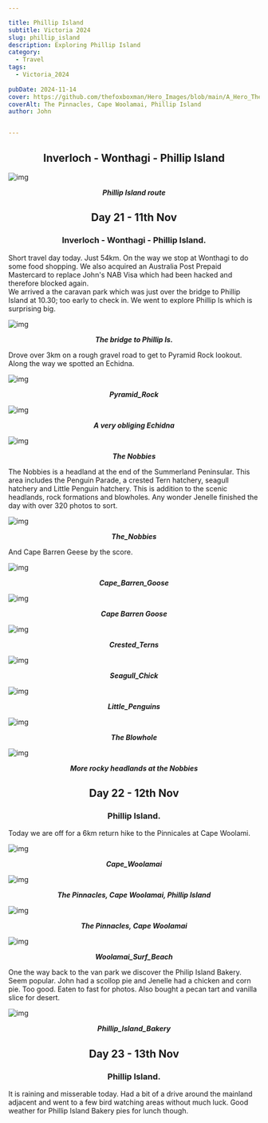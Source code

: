 ```yaml
---

title: Phillip Island
subtitle: Victoria 2024
slug: phillip_island
description: Exploring Phillip Island
category:
  - Travel
tags:
  - Victoria_2024
  
pubDate: 2024-11-14
cover: https://github.com/thefoxboxman/Hero_Images/blob/main/A_Hero_The_Pinnancles_Cape_Woolamai_Phillip_Island_2_P1064861.jpg?raw=true?w=1960&h=1102&auto=format&fit=crop&q=60&ixlib=rb-4.0.3
coverAlt: The Pinnacles, Cape Woolamai, Phillip Island
author: John


---
```




<h2 style="text-align:center; "> Inverloch - Wonthagi - Phillip Island </h2>

![img](../../Images/Phillip_Island/Map_of_Phillip_Island.jpg)
***<p style="text-align:center; ">Phillip Island route </p>***

<h2 style="text-align:center; "> Day 21 - 11th Nov</h2>

<h3 style="text-align:center; "> Inverloch - Wonthagi - Phillip Island. </h3>


Short travel day today. Just 54km. On the way we stop at Wonthagi to do some food shopping. We also acquired an Australia Post Prepaid Mastercard to replace John's NAB Visa which had been hacked and therefore blocked again.
<br />
We arrived a the caravan park which was just over the bridge to Phillip Island  at 10.30; too early to check in. We went to explore Phillip Is which is surprising big.


![img](../../Images/Phillip_Island/Phillip_Island_Bridge_IMG_6167.jpg)
 ***<p style="text-align:center; "> The bridge to Phillip Is. </p>***


 Drove over 3km on a rough gravel road to get to Pyramid Rock lookout. Along the way we spotted an Echidna.

![img](../../Images/Phillip_Island/Pyramid_Rock_Philip_Island_DSC7846.jpg)
 ***<p style="text-align:center; "> Pyramid_Rock </p>***

 
![img](../../Images/Phillip_Island/Echidna_Phillip_Island_P1412007.jpg)
 ***<p style="text-align:center; "> A very obliging Echidna </p>***



![img](../../Images/Phillip_Island/The_Nobbies_Phillip_Island_1_P1064803.jpg)
 ***<p style="text-align:center; "> The Nobbies </p>***


The Nobbies is a headland at the end of the Summerland Peninsular. This area includes the Penguin Parade, a crested Tern hatchery, seagull hatchery and Little Penguin hatchery. This is addition to the scenic headlands, rock formations and blowholes. Any wonder Jenelle finished the day with over 320 photos to sort.

![img](../../Images/Phillip_Island/The_Nobbies_Phillip_Island_2_P1064824.jpg)
 ***<p style="text-align:center; "> The_Nobbies</p>***

And Cape Barren Geese by the score.

![img](../../Images/Phillip_Island/Cape_Barren_Goose2_Phillip_Island_DSC7892.jpg)
 ***<p style="text-align:center; "> Cape_Barren_Goose </p>***

![img](../../Images/Phillip_Island/Cape_Barren_Goose_Phillip_Island_DSC7885.jpg)
 ***<p style="text-align:center; "> Cape Barren Goose </p>***

![img](../../Images/Phillip_Island/Crested_Terns_Noobies_Phillip_Island_P1412045.jpg)
 ***<p style="text-align:center; "> Crested_Terns </p>***

![img](../../Images/Phillip_Island/Seagull_Chick_Nobbies_Phillip_Island_P1412046-Edit-Edit.jpg)
 ***<p style="text-align:center; "> Seagull_Chick </p>***

![img](../../Images/Phillip_Island/Little_Penguins_Nobbies_Phillip_IslandP1412039-Edit.jpg)
 ***<p style="text-align:center; "> Little_Penguins </p>***

![img](../../Images/Phillip_Island/Phillip_Island_Nobbies_Blowhole_IMG_6199.jpg)
 ***<p style="text-align:center; "> The Blowhole </p>***

![img](../../Images/Phillip_Island/The_Nobbies_Phillip_Island_2_P1064824.jpg)
 ***<p style="text-align:center; "> More rocky headlands at the Nobbies </p>***


<h2 style="text-align:center; "> Day 22 - 12th Nov</h2>

<h3 style="text-align:center; "> Phillip Island. </h3>

Today we are off for a  6km return hike to the Pinnicales at Cape Woolami. 

![img](../../Images/Phillip_Island/Cape_Woolamai_Phillip_Island_P1064846.jpg)
 ***<p style="text-align:center; "> Cape_Woolamai </p>***

![img](../../Images/Phillip_Island/A_Hero_The_Pinnancles_Cape_Woolamai_Phillip_Island_2_P1064861.jpg)
 ***<p style="text-align:center; "> The Pinnacles, Cape Woolamai, Phillip Island </p>***

![img](../../Images/Phillip_Island/Cape_Woolami_Pinnancles_IMG_6216-Edit.jpg)
 ***<p style="text-align:center; "> The Pinnacles, Cape Woolamai </p>***

![img](../../Images/Phillip_Island/Woolamai_Surf_Beach_P1064913.jpg)
 ***<p style="text-align:center; "> Woolamai_Surf_Beach </p>***

 One the way back to the van park we discover the Philip Island Bakery. Seem popular. John had a scollop pie and Jenelle had a chicken and corn pie. Too good. Eaten to fast for photos. Also bought a pecan tart and vanilla slice for desert.

![img](../../Images/Phillip_Island/Phillip_Island_Bakery_IMG_6230.jpg)
 ***<p style="text-align:center; "> Phillip_Island_Bakery </p>***


<h2 style="text-align:center; "> Day 23 - 13th Nov</h2>

<h3 style="text-align:center; "> Phillip Island. </h3>


It is raining and misserable today. Had a bit of a drive around the mainland adjacent and went to a few bird watching areas without much luck. Good weather for Phillip Island Bakery pies for lunch though.

<!-- ![img](../../Images/Phillip_Island/.jpg)
 ***<p style="text-align:center; "> Replace </p>*** -->
 